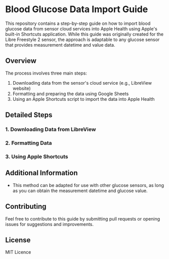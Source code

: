 # Blood Glucose Data Import Guide

This repository contains a step-by-step guide on how to import blood glucose data from sensor cloud services into Apple Health using Apple's built-in Shortcuts application. While this guide was originally created for the Libre Freestyle 2 sensor, the approach is adaptable to any glucose sensor that provides measurement datetime and value data.

## Overview

The process involves three main steps:

1. Downloading data from the sensor's cloud service (e.g., LibreView website)
2. Formatting and preparing the data using Google Sheets
3. Using an Apple Shortcuts script to import the data into Apple Health

## Detailed Steps

### 1. Downloading Data from LibreView



### 2. Formatting Data


### 3. Using Apple Shortcuts


## Additional Information

- This method can be adapted for use with other glucose sensors, as long as you can obtain the measurement datetime and glucose value.


## Contributing

Feel free to contribute to this guide by submitting pull requests or opening issues for suggestions and improvements.

## License

MIT Licence
